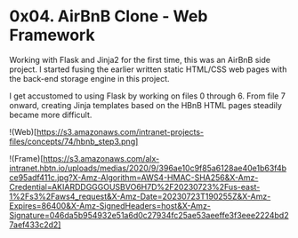 # 0x04. AirBnB Clone - Web Framework

Working with Flask and Jinja2 for the first time, this was an AirBnB side project. I started fusing the earlier written static HTML/CSS web pages with the back-end storage engine in this project.

I get accustomed to using Flask by working on files 0 through 6. From file 7 onward, creating Jinja templates based on the HBnB HTML pages steadily became more difficult.

!(Web)[https://s3.amazonaws.com/intranet-projects-files/concepts/74/hbnb_step3.png]

!(Frame)[https://s3.amazonaws.com/alx-intranet.hbtn.io/uploads/medias/2020/9/396ae10c9f85a6128ae40e1b63f4bce95adf411c.jpg?X-Amz-Algorithm=AWS4-HMAC-SHA256&X-Amz-Credential=AKIARDDGGGOUSBVO6H7D%2F20230723%2Fus-east-1%2Fs3%2Faws4_request&X-Amz-Date=20230723T190255Z&X-Amz-Expires=86400&X-Amz-SignedHeaders=host&X-Amz-Signature=046da5b954932e51a6d0c27934fc25ae53aeeffe3f3eee2224bd27aef433c2d2]
